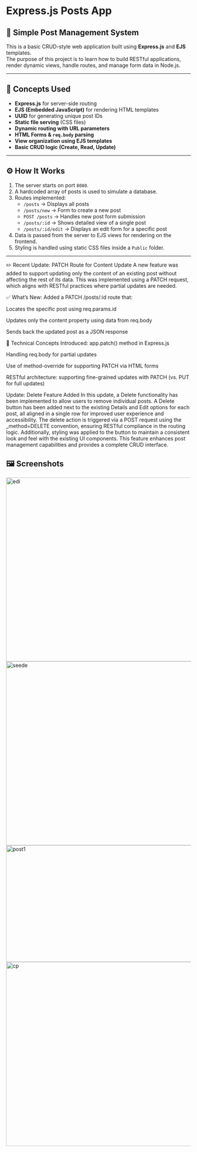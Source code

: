 # Express.js Posts App

## 📌 Simple Post Management System

This is a basic CRUD-style web application built using **Express.js** and **EJS** templates.  
The purpose of this project is to learn how to build RESTful applications, render dynamic views, handle routes, and manage form data in Node.js.

---

## 🧠 Concepts Used

- **Express.js** for server-side routing
- **EJS (Embedded JavaScript)** for rendering HTML templates
- **UUID** for generating unique post IDs
- **Static file serving** (CSS files)
- **Dynamic routing with URL parameters**
- **HTML Forms & `req.body` parsing**
- **View organization using EJS templates**
- **Basic CRUD logic (Create, Read, Update)**

---

## ⚙️ How It Works

1. The server starts on port `8080`.
2. A hardcoded array of posts is used to simulate a database.
3. Routes implemented:
   - `/posts` → Displays all posts
   - `/posts/new` → Form to create a new post
   - `POST /posts` → Handles new post form submission
   - `/posts/:id` → Shows detailed view of a single post
   - `/posts/:id/edit` → Displays an edit form for a specific post
4. Data is passed from the server to EJS views for rendering on the frontend.
5. Styling is handled using static CSS files inside a `Public` folder.

---
✏️ Recent Update: PATCH Route for Content Update
A new feature was added to support updating only the content of an existing post without affecting the rest of its data. This was implemented using a PATCH request, which aligns with RESTful practices where partial updates are needed.

✅ What’s New:
Added a PATCH /posts/:id route that:

Locates the specific post using req.params.id

Updates only the content property using data from req.body

Sends back the updated post as a JSON response

🔧 Technical Concepts Introduced:
app.patch() method in Express.js

Handling req.body for partial updates

Use of method-override for supporting PATCH via HTML forms

RESTful architecture: supporting fine-grained updates with PATCH (vs. PUT for full updates)


Update: Delete Feature Added
In this update, a Delete functionality has been implemented to allow users to remove individual posts. A Delete button has been added next to the existing Details and Edit options for each post, all aligned in a single row for improved user experience and accessibility. The delete action is triggered via a POST request using the _method=DELETE convention, ensuring RESTful compliance in the routing logic. Additionally, styling was applied to the button to maintain a consistent look and feel with the existing UI components. This feature enhances post management capabilities and provides a complete CRUD interface.


## 🖼️ Screenshots
<img width="959" height="501" alt="edi" src="https://github.com/user-attachments/assets/8e371de9-f58f-471e-984f-c781bf4b6673" />
<img width="959" height="501" alt="seede" src="https://github.com/user-attachments/assets/96f78150-d242-40a3-a603-fdbf20ecbba6" />
<img width="943" height="318" alt="post1" src="https://github.com/user-attachments/assets/920fc302-6081-47fb-b3e7-5d6e159973cd" />
<img width="959" height="502" alt="cp" src="https://github.com/user-attachments/assets/dc5a949d-361b-45d5-bf49-15a80c116c79" />


